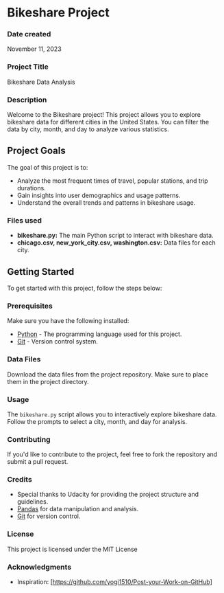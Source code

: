 # Bikeshare Project

### Date created
November 11, 2023

### Project Title
Bikeshare Data Analysis

### Description
Welcome to the Bikeshare project! This project allows you to explore bikeshare data for different cities in the United States. You can filter the data by city, month, and day to analyze various statistics.

## Project Goals
The goal of this project is to:
* Analyze the most frequent times of travel, popular stations, and trip durations.
* Gain insights into user demographics and usage patterns.
* Understand the overall trends and patterns in bikeshare usage.

### Files used
- **bikeshare.py:** The main Python script to interact with bikeshare data.
- **chicago.csv, new_york_city.csv, washington.csv:** Data files for each city.

## Getting Started

To get started with this project, follow the steps below:

### Prerequisites

Make sure you have the following installed:

* [Python](https://www.python.org/downloads/) - The programming language used for this project.
* [Git](https://git-scm.com/downloads) - Version control system.

### Data Files

Download the data files from the project repository. Make sure to place them in the project directory.

### Usage
The `bikeshare.py` script allows you to interactively explore bikeshare data. Follow the prompts to select a city, month, and day for analysis.

### Contributing
If you'd like to contribute to the project, feel free to fork the repository and submit a pull request.

### Credits
- Special thanks to Udacity for providing the project structure and guidelines.
- [Pandas](https://pandas.pydata.org/) for data manipulation and analysis.
- [Git](https://git-scm.com/) for version control.

### License
This project is licensed under the MIT License 

### Acknowledgments
- Inspiration: [https://github.com/yogi1510/Post-your-Work-on-GitHub]